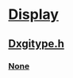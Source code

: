 # [Display](../_display/index.md)
## [Dxgitype.h](index.md)
### [None](../dxgitype/ns-dxgitype-dxgi_gamma_control_capabilities.md)

